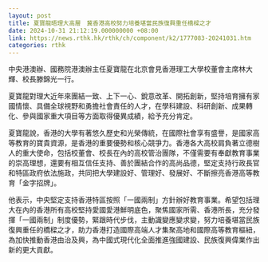 ```yaml
---
layout: post
title: 夏寶龍晤理大高層　冀香港高校努力培養堪當民族復興重任橋樑之才
date: 2024-10-31 21:12:19.000000000 +08:00
link: https://news.rthk.hk/rthk/ch/component/k2/1777083-20241031.htm
categories: rthk
---
```


中央港澳辦、國務院港澳辦主任夏寶龍在北京會見香港理工大學校董會主席林大輝、校長滕錦光一行。

夏寶龍對理大近年來團結一致、上下一心、銳意改革、開拓創新，堅持培育擁有家國情懷、具備全球視野和勇擔社會責任的人才，在學科建設、科研創新、成果轉化、參與國家重大項目等方面取得優異成績，給予充分肯定。

夏寶龍說，香港的大學有著悠久歷史和光榮傳統，在國際社會享有盛譽，是國家高等教育的寶貴資源，是香港的重要優勢和核心競爭力。香港各大高校肩負著立德樹人的重大使命，包括校董會、校長在內的高校管治團隊，不僅需要有奉獻教育事業的崇高理想，還要有相互信任支持、善於團結合作的高尚品德，堅定支持行政長官和特區政府依法施政，共同把大學建設好、管理好、發展好、不斷擦亮香港高等教育「金字招牌」。

他表示，中央堅定支持香港特區按照「一國兩制」方針辦好教育事業。希望包括理大在內的香港所有高校堅持愛國愛港鮮明底色，聚焦國家所需、香港所長，充分發揮「一國兩制」制度優勢，緊跟時代步伐，主動識變應變求變，努力培養堪當民族復興重任的橋樑之才，助力香港打造國際高端人才集聚高地和國際高等教育樞紐，為加快推動香港由治及興，為中國式現代化全面推進強國建設、民族復興偉業作出新的更大貢獻。
